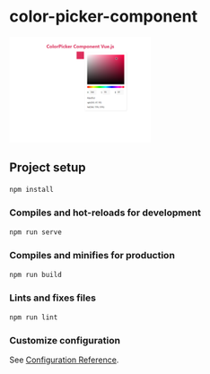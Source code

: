 # color-picker-component

<div text-align="center">
<img src="https://github.com/Dania99dev/color-picker-component/blob/main/demo/ColorPicker.png" width="50%">
</div>

## Project setup

```Bash
npm install
```

### Compiles and hot-reloads for development

```Bash
npm run serve
```

### Compiles and minifies for production

```Bash
npm run build
```

### Lints and fixes files

```Bash
npm run lint
```

### Customize configuration

See [Configuration Reference](https://cli.vuejs.org/config/).
